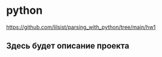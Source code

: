 # python

https://github.com/lilsist/parsing_with_python/tree/main/hw1

## Здесь будет описание проекта
